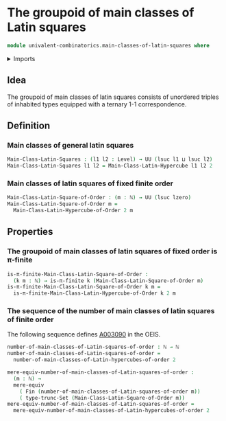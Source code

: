# The groupoid of main classes of Latin squares

```agda
module univalent-combinatorics.main-classes-of-latin-squares where
```

<details><summary>Imports</summary>

```agda
open import elementary-number-theory.natural-numbers

open import foundation.mere-equivalences
open import foundation.set-truncations
open import foundation.universe-levels

open import univalent-combinatorics.main-classes-of-latin-hypercubes
open import univalent-combinatorics.pi-finite-types
open import univalent-combinatorics.standard-finite-types
```

</details>

## Idea

The groupoid of main classes of latin squares consists of unordered triples of
inhabited types equipped with a ternary 1-1 correspondence.

## Definition

### Main classes of general latin squares

```agda
Main-Class-Latin-Squares : (l1 l2 : Level) → UU (lsuc l1 ⊔ lsuc l2)
Main-Class-Latin-Squares l1 l2 = Main-Class-Latin-Hypercube l1 l2 2
```

### Main classes of latin squares of fixed finite order

```agda
Main-Class-Latin-Square-of-Order : (m : ℕ) → UU (lsuc lzero)
Main-Class-Latin-Square-of-Order m =
  Main-Class-Latin-Hypercube-of-Order 2 m
```

## Properties

### The groupoid of main classes of latin squares of fixed order is π-finite

```agda
is-π-finite-Main-Class-Latin-Square-of-Order :
  (k m : ℕ) → is-π-finite k (Main-Class-Latin-Square-of-Order m)
is-π-finite-Main-Class-Latin-Square-of-Order k m =
  is-π-finite-Main-Class-Latin-Hypercube-of-Order k 2 m
```

### The sequence of the number of main classes of latin squares of finite order

The following sequence defines [A003090](https://oeis.org/A003090) in the OEIS.

```agda
number-of-main-classes-of-Latin-squares-of-order : ℕ → ℕ
number-of-main-classes-of-Latin-squares-of-order =
  number-of-main-classes-of-Latin-hypercubes-of-order 2

mere-equiv-number-of-main-classes-of-Latin-squares-of-order :
  (m : ℕ) →
  mere-equiv
    ( Fin (number-of-main-classes-of-Latin-squares-of-order m))
    ( type-trunc-Set (Main-Class-Latin-Square-of-Order m))
mere-equiv-number-of-main-classes-of-Latin-squares-of-order =
  mere-equiv-number-of-main-classes-of-Latin-hypercubes-of-order 2
```
